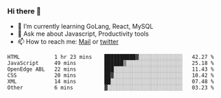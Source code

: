 ### Hi there 👋

- 🌱 I’m currently learning GoLang, React, MySQL
- 💬 Ask me about Javascript, Productivity tools 
- 📫 How to reach me: [Mail](mailto:kvaishak47@gmail.com) or [twitter](https://twitter.com/kvaish4k)

<!--START_SECTION:waka-->

```text
HTML           1 hr 23 mins    ██████████▓░░░░░░░░░░░░░░   42.27 %
JavaScript     49 mins         ██████▒░░░░░░░░░░░░░░░░░░   25.18 %
OpenEdge ABL   22 mins         ███░░░░░░░░░░░░░░░░░░░░░░   11.43 %
CSS            20 mins         ██▓░░░░░░░░░░░░░░░░░░░░░░   10.42 %
XML            14 mins         ██░░░░░░░░░░░░░░░░░░░░░░░   07.48 %
Other          6 mins          ▓░░░░░░░░░░░░░░░░░░░░░░░░   03.23 %
```

<!--END_SECTION:waka-->
